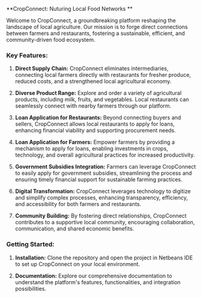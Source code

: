 **CropConnect: Nuturing Local Food Networks **

Welcome to CropConnect, a groundbreaking platform reshaping the landscape of local agriculture. Our mission is to forge direct connections between farmers and restaurants, fostering a sustainable, efficient, and community-driven food ecosystem.

### Key Features:

1. **Direct Supply Chain:** CropConnect eliminates intermediaries, connecting local farmers directly with restaurants for fresher produce, reduced costs, and a strengthened local agricultural economy.

2. **Diverse Product Range:** Explore and order a variety of agricultural products, including milk, fruits, and vegetables. Local restaurants can seamlessly connect with nearby farmers through our platform.

3. **Loan Application for Restaurants:** Beyond connecting buyers and sellers, CropConnect allows local restaurants to apply for loans, enhancing financial viability and supporting procurement needs.

4. **Loan Application for Farmers:** Empower farmers by providing a mechanism to apply for loans, enabling investments in crops, technology, and overall agricultural practices for increased productivity.

5. **Government Subsidies Integration:** Farmers can leverage CropConnect to easily apply for government subsidies, streamlining the process and ensuring timely financial support for sustainable farming practices.

6. **Digital Transformation:** CropConnect leverages technology to digitize and simplify complex processes, enhancing transparency, efficiency, and accessibility for both farmers and restaurants.

7. **Community Building:** By fostering direct relationships, CropConnect contributes to a supportive local community, encouraging collaboration, communication, and shared economic benefits.

### Getting Started:

1. **Installation:** Clone the repository and open the project in Netbeans IDE to set up CropConnect on your local environment.

2. **Documentation:** Explore our comprehensive documentation to understand the platform's features, functionalities, and integration possibilities.

